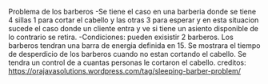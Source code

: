 Problema de los barberos
-Se tiene el caso en una barberia donde se tiene 4 sillas 1 para cortar el cabello
y las otras 3 para  esperar y en esta situacion sucede el caso donde un cliente entra y ve si tiene
un asiento disponible de lo contrario se retira.
-Condiciones:
	pueden exisistir 2 barberos.
	Los barberos tendran una barra de energia definida en 15.
	Se mostrara el tiempo de desperdicio de los barberos cuando no estan cortando el cabello.
	Se tendra un control de a cuantas personas le cortaron el cabello.
creditos: https://orajavasolutions.wordpress.com/tag/sleeping-barber-problem/
